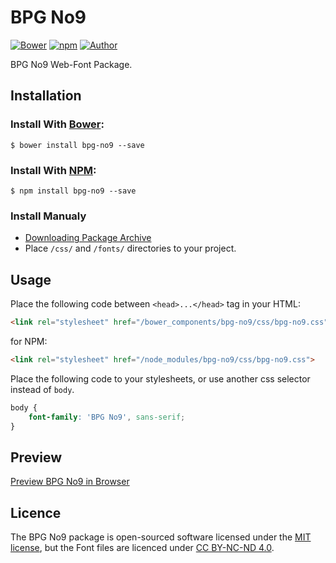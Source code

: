 # BPG No9

[![Bower](https://img.shields.io/bower/v/bpg-no9.svg)](http://bower.io/search/?q=bpg-no9)
[![npm](https://img.shields.io/npm/v/bpg-no9.svg)](https://www.npmjs.com/package/bpg-no9)
[![Author](https://img.shields.io/badge/Font_Author-Besarion_Gugushvili-blue.svg)](https://github.com/web-fonts/bpg-no9)

BPG No9 Web-Font Package.

## Installation

### Install With [Bower](http://bower.io):

```
$ bower install bpg-no9 --save
```

### Install With [NPM](https://www.npmjs.com):

```
$ npm install bpg-no9 --save
```

### Install Manualy

* [Downloading Package Archive](https://github.com/web-fonts/bpg-no9/archive/master.zip)
* Place `/css/` and `/fonts/` directories to your project.

## Usage

Place the following code between `<head>...</head>` tag in your HTML:

```html
<link rel="stylesheet" href="/bower_components/bpg-no9/css/bpg-no9.css">
```

for NPM:

```html
<link rel="stylesheet" href="/node_modules/bpg-no9/css/bpg-no9.css">
```

Place the following code to your stylesheets, or use another css selector instead of `body`.

```css
body {
    font-family: 'BPG No9', sans-serif;
}
```

## Preview

[Preview BPG No9 in Browser](http://web-fonts.ge/bpg-no9)

## Licence

The BPG No9 package is open-sourced software licensed under the [MIT license](http://opensource.org/licenses/MIT), but the Font files are licenced under [CC BY-NC-ND 4.0](http://creativecommons.org/licenses/by-nc-nd/4.0/).